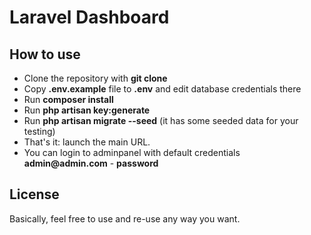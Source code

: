 # Laravel Dashboard

## How to use

- Clone the repository with **git clone**
- Copy **.env.example** file to **.env** and edit database credentials there
- Run **composer install**
- Run **php artisan key:generate**
- Run **php artisan migrate --seed** (it has some seeded data for your testing)
- That's it: launch the main URL.
- You can login to adminpanel with default credentials __admin@admin.com__ - **password**

## License

Basically, feel free to use and re-use any way you want.
